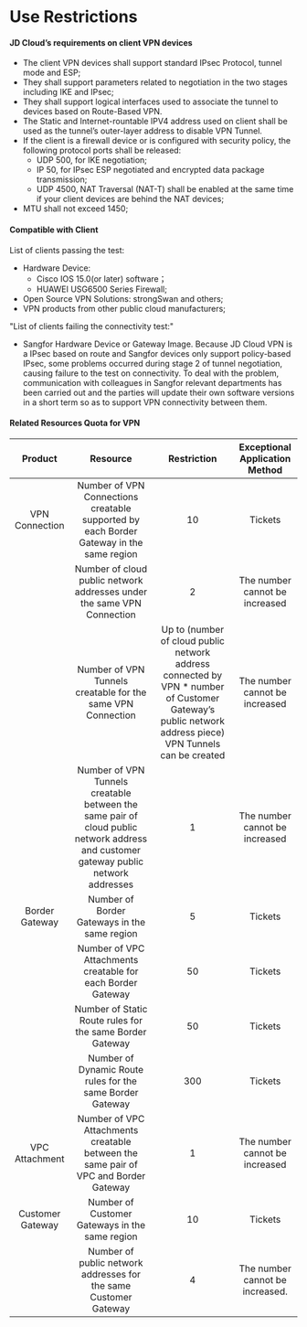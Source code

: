 # Use Restrictions
#### JD Cloud’s requirements on client VPN devices
* The client VPN devices shall support standard IPsec Protocol, tunnel mode and ESP;
* They shall support parameters related to negotiation in the two stages including IKE and IPsec;
* They shall support logical interfaces used to associate the tunnel to devices based on Route-Based VPN.
* The Static and Internet-rountable IPV4 address used on client shall be used as the tunnel’s outer-layer address to disable VPN Tunnel.
* If the client is a firewall device or is configured with security policy, the following protocol ports shall be released:
  - UDP 500, for IKE negotiation;
  - IP 50, for IPsec ESP negotiated and encrypted data package transmission;
  - UDP 4500, NAT Traversal (NAT-T) shall be enabled at the same time if your client devices are behind the NAT devices;
* MTU shall not exceed 1450;


#### Compatible with Client
List of clients passing the test:
  * Hardware Device:
    - Cisco IOS 15.0(or later) software；
    - HUAWEI USG6500 Series Firewall;
  * Open Source VPN Solutions: strongSwan and others;
  * VPN products from other public cloud manufacturers;


"List of clients failing the connectivity test:"
  * Sangfor Hardware Device or Gateway Image. Because JD Cloud VPN is a IPsec based on route and Sangfor devices only support policy-based IPsec, some problems occurred during stage 2 of tunnel negotiation, causing failure to the test on connectivity. To deal with the problem, communication with colleagues in Sangfor relevant departments has been carried out and the parties will update their own software versions in a short term so as to support VPN connectivity between them.



#### Related Resources Quota for VPN

|   Product | Resource | Restriction | Exceptional Application Method |
|:--------:|:-----------------------------------------------------------:|:----------------------------------------------------------------------:|:------------:|
| VPN Connection | Number of VPN Connections creatable supported by each Border Gateway in the same region | 10 | Tickets     |
|          |                Number of cloud public network addresses under the same VPN Connection | 2 | The number cannot be increased   |
|          |               Number of VPN Tunnels creatable for the same VPN Connection | Up to (number of cloud public network address connected by VPN * number of Customer Gateway’s public network address piece) VPN Tunnels can be created | The number cannot be increased   |
|          | Number of VPN Tunnels creatable between the same pair of cloud public network address and customer gateway public network addresses | 1 | The number cannot be increased   |
| Border Gateway | Number of Border Gateways in the same region | 5 | Tickets     |
|          |                Number of VPC Attachments creatable for each Border Gateway | 50 | Tickets     |
|          |               Number of Static Route rules for the same Border Gateway | 50 | Tickets     |
|          |               Number of Dynamic Route rules for the same Border Gateway | 300 | Tickets     |
| VPC Attachment | Number of VPC Attachments creatable between the same pair of VPC and Border Gateway | 1 | The number cannot be increased   |
| Customer Gateway | Number of Customer Gateways in the same region | 10 | Tickets     |
|          |                 Number of public network addresses for the same Customer Gateway | 4 | The number cannot be increased.   |
